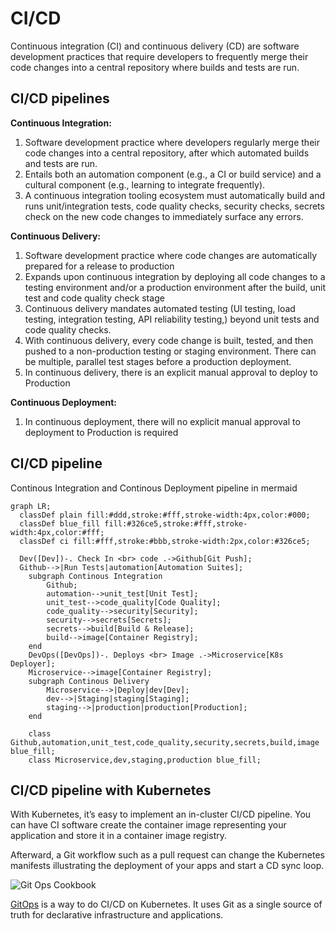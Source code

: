 # CI/CD 

Continuous integration (CI) and continuous delivery (CD) are software development practices that require developers to frequently merge their code changes into a central repository where builds and tests are run.

## CI/CD pipelines

**Continuous Integration:**
1. Software development practice where developers regularly merge their code changes into a central repository, after which automated builds and tests are run.
1. Entails both an automation component (e.g., a CI or build service) and a cultural component (e.g., learning to integrate frequently).
1. A continuous integration tooling ecosystem must automatically build and runs unit/integration tests, code quality checks, security checks, secrets check on the new code changes to immediately surface any errors.


**Continuous Delivery:**
1. Software development practice where code changes are automatically prepared for a release to production
1. Expands upon continuous integration by deploying all code changes to a testing environment and/or a production environment after the build, unit test and code quality check stage
1. Continuous delivery mandates automated testing (UI testing, load testing, integration testing, API reliability testing,) beyond unit tests and code quality checks.
1. With continuous delivery, every code change is built, tested, and then pushed to a non-production testing or staging environment. There can be multiple, parallel test stages before a production deployment. 
1. In continuous delivery, there is an explicit manual approval to deploy to Production

**Continuous Deployment:**
1. In continuous deployment, there will no explicit manual approval to deployment to Production is required


## CI/CD pipeline 

Continous Integration and Continous Deployment pipeline in mermaid


```mermaid
graph LR;
  classDef plain fill:#ddd,stroke:#fff,stroke-width:4px,color:#000;
  classDef blue_fill fill:#326ce5,stroke:#fff,stroke-width:4px,color:#fff;
  classDef ci fill:#fff,stroke:#bbb,stroke-width:2px,color:#326ce5;

  Dev([Dev])-. Check In <br> code .->Github[Git Push];
  Github-->|Run Tests|automation[Automation Suites];
    subgraph Continous Integration
        Github;
        automation-->unit_test[Unit Test];
        unit_test-->code_quality[Code Quality];
        code_quality-->security[Security];
        security-->secrets[Secrets];
        secrets-->build[Build & Release];
        build-->image[Container Registry];
    end
    DevOps([DevOps])-. Deploys <br> Image .->Microservice[K8s Deployer];
    Microservice-->image[Container Registry];
    subgraph Continous Delivery
        Microservice-->|Deploy|dev[Dev];
        dev-->|Staging|staging[Staging];
        staging-->|production|production[Production];
    end
    
    class Github,automation,unit_test,code_quality,security,secrets,build,image blue_fill;
    class Microservice,dev,staging,production blue_fill;
```


## CI/CD pipeline with Kubernetes

With Kubernetes, it’s easy to implement an in-cluster CI/CD pipeline. 
You can have CI software create the container image representing your application and store it in a container image registry. 

Afterward, a Git workflow such as a pull request can change the Kubernetes manifests illustrating the deployment of your apps and start a CD sync loop.


![Git Ops Cookbook](https://developers.redhat.com/sites/default/files/gocb_0102.png)

[GitOps](./GitOps.md) is a way to do CI/CD on Kubernetes. It uses Git as a single source of truth for declarative infrastructure and applications.

